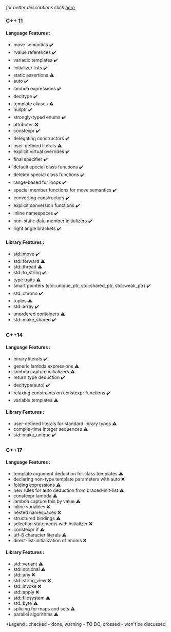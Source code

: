 *for better describtions click [here](https://github.com/AnthonyCalandra/modern-cpp-features/blob/master/CPP11.md)*

### C++ 11

#### Language Features :

* move semantics     :heavy_check_mark:
* rvalue references  :heavy_check_mark:
* variadic templates :heavy_check_mark:
* initializer lists  :heavy_check_mark:
* static assertions  :warning:
* auto :heavy_check_mark:
* lambda expressions :heavy_check_mark:
* decltype :heavy_check_mark:
* template aliases :warning:
* nullptr :heavy_check_mark:
* strongly-typed enums :heavy_check_mark:
* attributes :x:
* constexpr :heavy_check_mark:
* delegating constructors :heavy_check_mark:
* user-defined literals :warning:
* explicit virtual overrides :heavy_check_mark:
* final specifier :heavy_check_mark:
* default special class functions :heavy_check_mark:
* deleted special class functions :heavy_check_mark:
* range-based for loops :heavy_check_mark:
* special member functions for move semantics :heavy_check_mark:
* converting constructors :heavy_check_mark:
* explicit conversion functions :heavy_check_mark:
* inline namespaces :heavy_check_mark:
* non-static data member initializers :heavy_check_mark:
* right angle brackets :heavy_check_mark:


#### Library Features :

* std::move :heavy_check_mark:
* std::forward :warning:
* std::thread :warning:
* std::to_string :heavy_check_mark:
* type traits :warning:
* smart pointers (std::unique_ptr, std::shared_ptr, std::weak_ptr) :heavy_check_mark:
* std::chrono :heavy_check_mark:
* tuples :warning:
* std::array :heavy_check_mark:
* unordered containers :warning:
* std::make_shared :heavy_check_mark:

### C++14

#### Language Features :

* binary literals :heavy_check_mark:
* generic lambda expressions :warning:
* lambda capture initializers :warning:
* return type deduction :heavy_check_mark:
* decltype(auto) :heavy_check_mark:
* relaxing constraints on constexpr functions :heavy_check_mark:
* variable templates :warning:


#### Library Features :

* user-defined literals for standard library types :warning:
* compile-time integer sequences :warning:
* std::make_unique :heavy_check_mark:

### C++17

#### Language Features :

* template argument deduction for class templates :warning:
* declaring non-type template parameters with auto :x:
* folding expressions :warning:
* new rules for auto deduction from braced-init-list :warning:
* constexpr lambda :warning:
* lambda capture this by value :warning:
* inline variables :x:
* nested namespaces :x:
* structured bindings :warning:
* selection statements with initializer :x:
* constexpr if :warning:
* utf-8 character literals :warning:
* direct-list-initialization of enums :x:

#### Library Features :

* std::variant :warning:
* std::optional :warning:
* std::any  :x:
* std::string_view  :x:
* std::invoke  :x:
* std::apply  :x:
* std::filesystem :warning:
* std::byte :warning:
* splicing for maps and sets :warning:
* parallel algorithms :warning:


*Legend : checked - done, warning - TO DO, crossed - won't be discussed 
